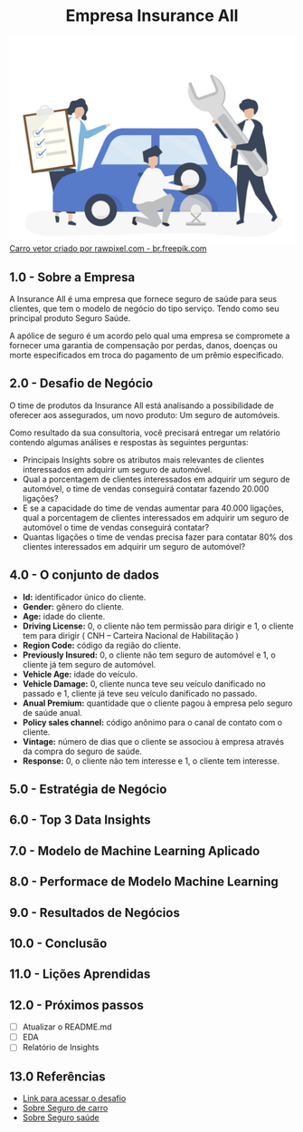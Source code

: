 <h1 align="center"> Empresa Insurance All </h1> 

<img align="center" src="https://github.com/brunalimap/health_insurance_cross_sell/blob/master/img/43025.jpg">
<a href='https://br.freepik.com/vetores/carro'>Carro vetor criado por rawpixel.com - br.freepik.com</a>

## 1.0 - Sobre a Empresa

A Insurance All é uma empresa que fornece seguro de saúde para seus clientes, que tem o modelo de negócio do tipo serviço. Tendo como seu principal produto Seguro Saúde. 

A apólice de seguro é um acordo pelo qual uma empresa se compromete a fornecer uma garantia de compensação por perdas, danos, doenças ou morte especificados em troca do pagamento de um prêmio especificado.


## 2.0 - Desafio de Negócio

O time de produtos da Insurance All está analisando a possibilidade de oferecer aos assegurados, um novo produto: Um seguro de automóveis.

Como resultado da sua consultoria, você precisará entregar um relatório contendo algumas análises e respostas às seguintes perguntas:

- Principais Insights sobre os atributos mais relevantes de clientes interessados em adquirir um seguro de automóvel.
- Qual a porcentagem de clientes interessados em adquirir um seguro de automóvel, o time de vendas conseguirá contatar fazendo 20.000 ligações?
- E se a capacidade do time de vendas aumentar para 40.000 ligações, qual a porcentagem de clientes interessados em adquirir um seguro de automóvel o time de vendas conseguirá contatar?
- Quantas ligações o time de vendas precisa fazer para contatar 80% dos clientes interessados em adquirir um seguro de automóvel?

## 4.0 - O conjunto de dados 

- <b>Id:</b> identificador único do cliente.
- <b>Gender:</b> gênero do cliente.
- <b>Age:</b> idade do cliente.
- <b>Driving License:</b> 0, o cliente não tem permissão para dirigir e 1, o cliente tem para dirigir ( CNH – Carteira Nacional de Habilitação )
- <b>Region Code:</b> código da região do cliente.
- <b>Previously Insured:</b> 0, o cliente não tem seguro de automóvel e 1, o cliente já tem seguro de automóvel.
- <b>Vehicle Age:</b> idade do veículo.
- <b>Vehicle Damage:</b> 0, cliente nunca teve seu veículo danificado no passado e 1, cliente já teve seu veículo danificado no passado.
- <b>Anual Premium:</b> quantidade que o cliente pagou à empresa pelo seguro de saúde anual.
- <b>Policy sales channel:</b> código anônimo para o canal de contato com o cliente.
- <b>Vintage:</b> número de dias que o cliente se associou à empresa através da compra do seguro de saúde.
- <b>Response:</b> 0, o cliente não tem interesse e 1, o cliente tem interesse.


## 5.0 - Estratégia de Negócio
## 6.0 - Top 3 Data Insights
## 7.0 - Modelo de Machine Learning Aplicado
## 8.0 - Performace de Modelo Machine Learning 
## 9.0 - Resultados de Negócios 
## 10.0 - Conclusão
## 11.0 - Lições Aprendidas

## 12.0 - Próximos passos

- [ ] Atualizar o README.md
- [ ] EDA
- [ ] Relatório de Insights

## 13.0 Referências

- [Link para acessar o desafio](https://sejaumdatascientist.com/como-usar-data-science-para-fazer-a-empresa-vender-mais/)
- [Sobre Seguro de carro](https://www.minutoseguros.com.br/blog/como-funciona-seguro-de-carro/)
- [Sobre Seguro saúde](https://www.minutoseguros.com.br/blog/seguro-saude-plano-saude-diferencas/)


